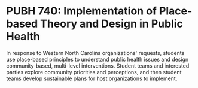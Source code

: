 # PUBH 740: Implementation of Place-based Theory and Design in Public Health

In response to Western North Carolina organizations' requests, students use place-based principles to understand public health issues and design community-based, multi-level interventions. Student teams and interested parties explore community priorities and perceptions, and then student teams develop sustainable plans for host organizations to implement.